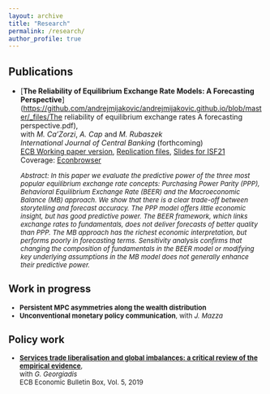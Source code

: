```yaml
---
layout: archive
title: "Research"
permalink: /research/
author_profile: true
---
```



## Publications
- [**The Reliability of Equilibrium Exchange Rate Models: A Forecasting Perspective**](https://github.com/andrejmijakovic/andrejmijakovic.github.io/blob/master/_files/The reliability of equilibrium exchange rates A forecasting perspective.pdf),   
with *M. Ca’Zorzi*, *A. Cap* and *M. Rubaszek*   
*International Journal of Central Banking* (forthcoming)     
  [ECB Working paper version](https://www.ecb.europa.eu/pub/pdf/scpwps/ecb.wp2358~4382d88430.en.pdf), 
  [Replication files](https://web.sgh.waw.pl/~mrubas/Publications/MatlabReplicationCodesEER.zip), 
  [Slides for ISF21](https://github.com/andrejmijakovic/andrejmijakovic.github.io/blob/master/_files/slides_ISF21.pdf)   
  Coverage: [Econbrowser](http://econbrowser.com/archives/2020/02/guest-contribution-the-predictive-power-of-equilibrium-exchange-rates)  

    <font size="2"><em> Abstract: In this paper we evaluate the predictive power of the three most popular equilibrium exchange rate concepts: Purchasing Power Parity (PPP), Behavioral Equilibrium Exchange Rate (BEER) and the Macroeconomic Balance (MB) approach. We show that there is a clear trade-off between storytelling and forecast accuracy. The PPP model offers little economic insight, but has good predictive power. The BEER framework, which links exchange rates to fundamentals, does not deliver forecasts of better quality than PPP. The MB approach has the richest economic interpretation, but performs poorly in forecasting terms. Sensitivity analysis confirms that changing the composition of fundamentals in the BEER model or modifying key underlying assumptions in the MB model does not generally enhance their predictive power.</em><font>

## Work in progress
- **Persistent MPC asymmetries along the wealth distribution**
- **Unconventional monetary policy communication**, with *J. Mazza*

## Policy work
- [**Services trade liberalisation and global imbalances: a critical review of the empirical evidence**](https://www.ecb.europa.eu/pub/economic-bulletin/focus/2019/html/ecb.ebbox201905_02~84aa884ddf.en.html),  
 with *G. Georgiadis*  
  ECB Economic Bulletin Box, Vol. 5, 2019    